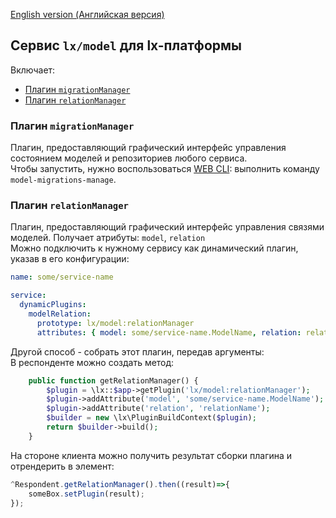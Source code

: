 [English version (Английская версия)](https://github.com/epicoon/lx-model/blob/master/README.md)

## Сервис `lx/model` для lx-платформы

Включает:
* [Плагин `migrationManager`](#migrationManager)
* [Плагин `relationManager`](#relationManager)

<a name="migrationManager"><h3>Плагин `migrationManager`</h3></a>
Плагин, предоставляющий графический интерфейс управления состоянием моделей и репозиториев любого сервиса.<br>
Чтобы запустить, нужно воспользоваться [WEB CLI](https://github.com/epicoon/lx-tools/blob/master/README-ru.md#webcli): выполнить команду `model-migrations-manage`.

<a name="relationManager"><h3>Плагин `relationManager`</h3></a>
Плагин, предоставляющий графический интерфейс управления связями моделей. Получает атрибуты: `model`, `relation`<br>
Можно подключить к нужному сервису как динамический плагин, указав в его конфигурации:
```yaml
name: some/service-name

service:
  dynamicPlugins:
    modelRelation:
      prototype: lx/model:relationManager
      attributes: { model: some/service-name.ModelName, relation: relationName }
```

Другой способ - собрать этот плагин, передав аргументы:<br>
В респонденте можно создать метод:
```php
	public function getRelationManager() {
		$plugin = \lx::$app->getPlugin('lx/model:relationManager');
		$plugin->addAttribute('model', 'some/service-name.ModelName');
		$plugin->addAttribute('relation', 'relationName');
		$builder = new \lx\PluginBuildContext($plugin);
		return $builder->build();
	}
```
На стороне клиента можно получить результат сборки плагина и отрендерить в элемент:
```js
^Respondent.getRelationManager().then((result)=>{
	someBox.setPlugin(result);	
});
```
